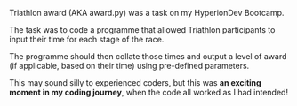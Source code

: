 Triathlon award (AKA award.py) was a task on my HyperionDev Bootcamp.

The task was to code a programme that allowed Triathlon participants to input their time for each stage of the race.

The programme should then collate those times and output a level of award (if applicable, based on their time) using pre-defined parameters.

This may sound silly to experienced coders, but this was **an exciting moment in my coding journey**, when the code all worked as I had intended!
